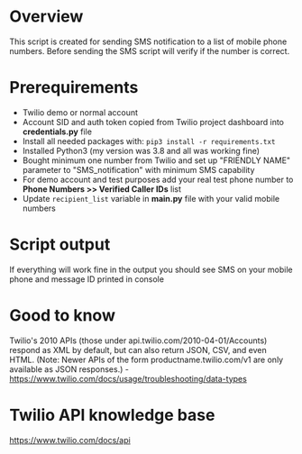 # Overview
This script is created for sending SMS notification to a list of mobile phone numbers. Before sending the SMS script will verify if the number is correct.

# Prerequirements
* Twilio demo or normal account
* Account SID and auth token copied from Twilio project dashboard into **credentials.py** file
* Install all needed packages with: ```pip3 install -r requirements.txt```
* Installed Python3 (my version was 3.8 and all was working fine)
* Bought minimum one number from Twilio and set up "FRIENDLY NAME" parameter to "SMS_notification" with minimum SMS capability
* For demo account and test purposes add your real test phone number to **Phone Numbers >> Verified Caller IDs** list
* Update ```recipient_list``` variable in **main.py** file with your valid mobile numbers

# Script output
If everything will work fine in the output you should see SMS on your mobile phone and message ID printed in console

# Good to know
Twilio's 2010 APIs (those under api.twilio.com/2010-04-01/Accounts) respond as XML by default, but can also return JSON, CSV, and even HTML. (Note: Newer APIs of the form productname.twilio.com/v1 are only available as JSON responses.) - https://www.twilio.com/docs/usage/troubleshooting/data-types

# Twilio API knowledge base
https://www.twilio.com/docs/api

